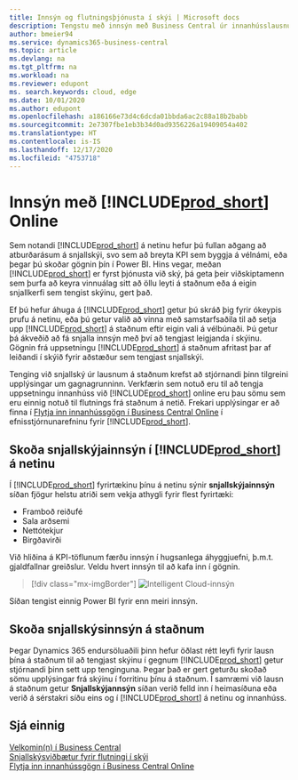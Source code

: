 ```yaml
---
title: Innsýn og flutningsþjónusta í skýi | Microsoft docs
description: Tengstu með innsýn með Business Central úr innanhússlausnum. Kynntu þér hvernig á flytja í skýið.
author: bmeier94
ms.service: dynamics365-business-central
ms.topic: article
ms.devlang: na
ms.tgt_pltfrm: na
ms.workload: na
ms.reviewer: edupont
ms. search.keywords: cloud, edge
ms.date: 10/01/2020
ms.author: edupont
ms.openlocfilehash: a186166e73d4c6dcda01bbda6ac2c88a18b2babb
ms.sourcegitcommit: 2e7307fbe1eb3b34d0ad9356226a19409054a402
ms.translationtype: HT
ms.contentlocale: is-IS
ms.lasthandoff: 12/17/2020
ms.locfileid: "4753718"
---
```

# <a name="intelligent-insights-with-prod_short-online"></a>Innsýn með [!INCLUDE[prod_short](includes/prod_short.md)] Online

Sem notandi [!INCLUDE[prod_short](includes/prod_short.md)] á netinu hefur þú fullan aðgang að atburðarásum á snjallskýi, svo sem að breyta KPI sem byggja á vélnámi, eða þegar þú skoðar gögnin þín í Power BI. Hins vegar, meðan [!INCLUDE[prod_short](includes/prod_short.md)] er fyrst þjónusta við ský, þá geta þeir viðskiptamenn sem þurfa að keyra vinnuálag sitt að öllu leyti á staðnum eða á eigin snjallkerfi sem tengist skýinu, gert það.  

Ef þú hefur áhuga á [!INCLUDE[prod_short](includes/prod_short.md)] getur þú skráð þig fyrir ókeypis prufu á netinu, eða þú getur valið að vinna með samstarfsaðila til að setja upp [!INCLUDE[prod_short](includes/prod_short.md)] á staðnum eftir eigin vali á vélbúnaði. Þú getur þá ákveðið að fá snjalla innsýn með því að tengjast leigjanda í skýinu. Gögnin frá uppsetningu [!INCLUDE[prod_short](includes/prod_short.md)] á staðnum afritast þar af leiðandi í skýið fyrir aðstæður sem tengjast snjallskýi.  

Tenging við snjallský úr lausnum á staðnum krefst að stjórnandi þinn tilgreini upplýsingar um gagnagrunninn. Verkfærin sem notuð eru til að tengja uppsetningu innanhúss við [!INCLUDE[prod_short](includes/prod_short.md)] online eru þau sömu sem eru einnig notuð til flutnings frá staðnum á netið. Frekari upplýsingar er að finna í [Flytja inn innanhússgögn í Business Central Online](/dynamics365/business-central/dev-itpro/administration/migrate-data) í efnisstjórnunarefninu fyrir [!INCLUDE[prod_short](includes/prod_short.md)].  

## <a name="viewing-intelligent-cloud-insights-in-prod_short-online"></a>Skoða snjallskýjainnsýn í [!INCLUDE[prod_short](includes/prod_short.md)] á netinu

Í [!INCLUDE[prod_short](includes/prod_short.md)] fyrirtækinu þínu á netinu sýnir **snjallskýjainnsýn** síðan fjögur helstu atriði sem vekja athygli fyrir flest fyrirtæki:

- Framboð reiðufé
- Sala arðsemi
- Nettótekjur
- Birgðavirði

Við hliðina á KPI-töflunum færðu innsýn í hugsanlega áhyggjuefni, þ.m.t. gjaldfallnar greiðslur. Veldu hvert innsýn til að kafa inn í gögnin.  

> [!div class="mx-imgBorder"]
> ![Intelligent Cloud-innsýn](media/across-intelligent-cloud/intelligentcloudApril19.png "Sýnir snjallskýsinnsýn síðu í Business Central")

Síðan tengist einnig Power BI fyrir enn meiri innsýn.

## <a name="viewing-intelligent-insights-on-premises"></a>Skoða snjallskýsinnsýn á staðnum

Þegar Dynamics 365 endursöluaðili þinn hefur öðlast rétt leyfi fyrir lausn þína á staðnum til að tengjast skýinu í gegnum [!INCLUDE[prod_short](includes/prod_short.md)] getur stjórnandi þinn sett upp tenginguna. Þegar það er gert geturðu skoðað sömu upplýsingar frá skýinu í forritinu þínu á staðnum. Í samræmi við lausn á staðnum getur **Snjallskýjannsýn** síðan verið felld inn í heimasíðuna eða verið á sérstakri síðu eins og í [!INCLUDE[prod_short](includes/prod_short.md)] á netinu og innanhúss.  

## <a name="see-also"></a>Sjá einnig

[Velkomin(n) í Business Central](index.md)  
[Snjallskýsviðbætur fyrir flutningi í skýi](ui-extensions-data-replication.md)  
[Flytja inn innanhússgögn í Business Central Online](/dynamics365/business-central/dev-itpro/administration/migrate-data)  
